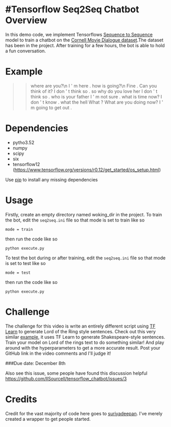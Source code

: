 #Tensorflow Seq2Seq Chatbot
Overview
============
In this demo code, we implement Tensorflows [Sequence to Sequence](https://www.tensorflow.org/versions/r0.12/tutorials/seq2seq/index.html) model to train a
chatbot on the [Cornell Movie Dialogue dataset](https://www.cs.cornell.edu/~cristian/Cornell_Movie-Dialogs_Corpus.html).The dataset has been in the project. After training for a few hours, the bot is able to hold a fun conversation.

Example
===========
>> where are you?\n
I ' m here .
>>how is going?\n
Fine .
>> Can you think of it?
I don ' t think so .
>> so why do you love her
I don ' t think so .
>> who is your father
I ' m not sure .
>> what is time now?
I don ' t know .
>> what the hell
What ?
>> What are you doing now?
I ' m going to get out .

Dependencies
============
* pytho3.52
* numpy
* scipy 
* six
* tensorflow12 (https://www.tensorflow.org/versions/r0.12/get_started/os_setup.html)

Use [pip](https://pypi.python.org/pypi/pip) to install any missing dependencies


Usage
===========
Firstly, create an empty directory named woking_dir in the project.
To train the bot, edit the `seq2seq.ini` file so that mode is set to train like so

`mode = train`

then run the code like so

``python execute.py``

To test the bot during or after training, edit the `seq2seq.ini` file so that mode is set to test like so

`mode = test`

then run the code like so

``python execute.py``


Challenge
===========

The challenge for this video is write an entirely different script using [TF Learn](http://tflearn.org/) to generate Lord of the Ring style sentences. Check out this very similar [example](https://github.com/tflearn/tflearn/blob/master/examples/nlp/lstm_generator_shakespeare.py), it uses TF Learn to generate Shakespeare-style sentences. Train your model on Lord of the rings text to do something similar! And play around with the hyperparameters to get a more accurate result. Post your GitHub link in the video comments and I'll judge it! 

###Due date: December 8th

Also see this issue, some people have found this discussion helpful
https://github.com/llSourcell/tensorflow_chatbot/issues/3

Credits
===========
Credit for the vast majority of code here goes to [suriyadeepan](https://github.com/suriyadeepan). I've merely created a wrapper to get people started. 
